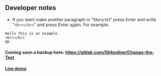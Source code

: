 ## Developer notes
* If you want make another paragraph in "Story.txt" press Enter and write "```<br></br>```" and press Enter again. For example:
```
Hello this is an example
<br></br>
OK
```
#### Coming soon a backup here: https://gitlab.com/564online/Change-the-Text
#### [Live demo](http://demo.lucasmt.rf.gd/Change-the-Text/v2.0.1)
